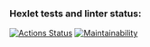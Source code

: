 ### Hexlet tests and linter status:
[![Actions Status](https://github.com/leshasmp/frontend-project-44/actions/workflows/hexlet-check.yml/badge.svg)](https://github.com/leshasmp/frontend-project-44/actions)
[![Maintainability](https://api.codeclimate.com/v1/badges/eaae5b290e110ed7084c/maintainability)](https://codeclimate.com/github/leshasmp/frontend-project-44/maintainability)